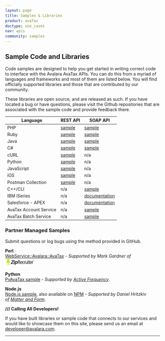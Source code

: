 ```yaml
---
layout: page
title: Samples & Libraries
product: avaTax
doctype: use_cases
nav: apis
community: samples
---
```

<h2>Sample Code and Libraries</h2>
<p>Code samples are designed to help you get started in writing correct code to interface with the Avalara AvaTax APIs. You can do this from a myriad of languages and frameworks and most of them are listed below. You will find officially supported libraries and those that are contributed by our community.</p>
<p>These libraries are open source, and are released as such. If you have located a bug or have questions, please visit the Github repositories that are associated with the sample code and provide feedback there.</p>
<table class="styled-table">
	<thead>
		<tr>
            <th>Language</th>
            <th>REST API</th>
            <th>SOAP API</th>
		</tr>
	</thead>
	<tbody>
        <tr>
            <td>PHP</td>
            <td><a href="https://github.com/avadev/AvaTax-Calc-REST-PHP">sample</a></td>
            <td><a href="https://github.com/avadev/AvaTax-Calc-SOAP-PHP">sample</a></td>
        </tr>
        <tr>
            <td>Ruby</td>
            <td><a href="https://github.com/avadev/AvaTax-Calc-REST-Ruby">sample</a></td>
            <td><a href="https://github.com/avadev/AvaTax-Calc-SOAP-Ruby">sample</a></td>
        </tr>
        <tr>
            <td>Java</td>
            <td><a href="https://github.com/avadev/AvaTax-Calc-REST-java">sample</a></td>
            <td><a href="https://github.com/avadev/AvaTax-Calc-SOAP-Java">sample</a></td>
        </tr>
        <tr>
            <td>C#</td>
            <td><a href="https://github.com/avadev/AvaTax-Calc-REST-csharp">sample</a></td>
            <td><a href="https://github.com/avadev/AvaTax-Calc-SOAP-csharp">sample</a></td>
        </tr>
        <tr>
            <td>cURL</td>
            <td><a href="https://github.com/avadev/AvaTax-Calc-REST-cURL">sample</a></td>
            <td>n/a</td>
        </tr>
        <tr>
            <td>Python</td>
            <td><a href="https://github.com/avadev/AvaTax-Calc-REST-Python">sample</a></td>
            <td>n/a</td>
        </tr>
        <tr>
            <td>JavaScript</td>
            <td><a href="https://github.com/avadev/AvaTax-Calc-REST-JavaScript">sample</a></td>
            <td>n/a</td>
        </tr>
        <tr>
            <td>iOS</td>
            <td><a href="https://github.com/avadev/AvaTax-Calc-SDK-iOS">sample</a></td>
            <td>n/a</td>
        </tr>
        <tr>
            <td>Postman Collection</td>
            <td><a href="https://www.getpostman.com/collections/e362821310b01d7580e9">sample</a></td>
            <td>n/a</td>
        </tr>
        <tr>
            <td>C++/CLI</td>
            <td>n/a</td>
            <td><a href="https://github.com/avadev/AvaTax-Calc-SOAP-CPP">sample</a></td>
        </tr>
        <tr>
            <td>IBM iSeries</td>
            <td>n/a</td>
            <td><a href="https://github.com/avadev/AvaTax-Calc-SOAP-IBMi">documentation</a></td>
        </tr>
        <tr>
            <td>Salesforce - APEX</td>
            <td>n/a</td>
            <td><a href="https://github.com/avadev/AvaTaxCalc-Salesforce-APEX-Documentation">documentation</a></td>
        </tr>
        <tr>
            <td>AvaTax Account Service</td>
            <td>n/a</td>
            <td><a href="https://github.com/avadev/AvaTax-Calc-AccountSvc-SOAP-csharp">sample</a></td>
        </tr>
        <tr>
            <td>AvaTax Batch Service</td>
            <td>n/a</td>
            <td><a href="https://github.com/avadev/AvaTax-Calc-BatchSvc-SOAP-csharp">sample</a></td>
        </tr>
	</tbody>
</table>
<h3>Partner Managed Samples</h3>
<p>Submit questions or log bugs using the method provided in GitHub.</p>
<p>
    <strong>Perl</strong><br />
    <a href="https://metacpan.org/release/WebService-Avalara-AvaTax">WebService::Avalara::AvaTax</a> - <em>Supported by Mark Gardner of <a href="http://www.ziprecruiter.com"><img src="/images/2013/03/ziprecruiter_logo.png" alt="ziprecruiter.com" width="98" height="25" /></a></em>
</p>
<p>
<strong>Python</strong><br />
    <a href="https://github.com/activefrequency/pyavatax">PyAvaTax sample</a> - <em>Supported by <a href="http://www.activefrequency.com/">Active Frequency</a></em>.
</p>
<p>
    <strong>Node.js</strong><br />
    <a href="https://github.com/Matter-and-Form/node-avatax">Node.js sample</a>, also available on <a href="https://www.npmjs.com/package/avatax">NPM</a> - <em>Supported by Daniel Hritzkiv of <a href="https://matterandform.net/">Matter and Form</a></em>.
</p>
<p><strong>/// Calling All Developers!</strong></p>
<p>If you have built libraries or sample code that connects to our services and would like to showcase them on this site, please send us an email at <a href="mailto:developer@avalara.com">developer@avalara.com</a>.</p>
<hr />

